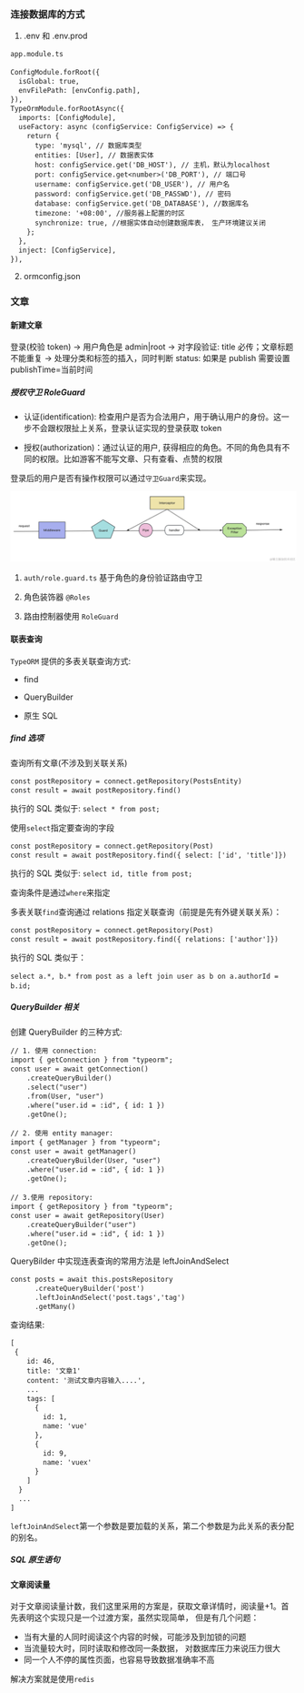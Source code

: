 ### 连接数据库的方式

1. .env 和 .env.prod

```
app.module.ts

ConfigModule.forRoot({
  isGlobal: true,
  envFilePath: [envConfig.path],
}),
TypeOrmModule.forRootAsync({
  imports: [ConfigModule],
  useFactory: async (configService: ConfigService) => {
    return {
      type: 'mysql', // 数据库类型
      entities: [User], // 数据表实体
      host: configService.get('DB_HOST'), // 主机，默认为localhost
      port: configService.get<number>('DB_PORT'), // 端口号
      username: configService.get('DB_USER'), // 用户名
      password: configService.get('DB_PASSWD'), // 密码
      database: configService.get('DB_DATABASE'), //数据库名
      timezone: '+08:00', //服务器上配置的时区
      synchronize: true, //根据实体自动创建数据库表， 生产环境建议关闭
    };
  },
  inject: [ConfigService],
}),
```

2. ormconfig.json

### 文章

#### 新建文章

登录(校验 token) -> 用户角色是 admin|root -> 对字段验证: title 必传；文章标题不能重复 -> 处理分类和标签的插入，同时判断 status: 如果是 publish 需要设置 publishTime=当前时间

##### 授权守卫 RoleGuard

- 认证(identification): 检查用户是否为合法用户，用于确认用户的身份。这一步不会跟权限扯上关系，登录认证实现的登录获取 token

- 授权(authorization)：通过认证的用户, 获得相应的角色。不同的角色具有不同的权限。比如游客不能写文章、只有查看、点赞的权限

登录后的用户是否有操作权限可以通过`守卫Guard`来实现。

![](./doc/nest中间件处理顺序.png)

1. `auth/role.guard.ts` 基于角色的身份验证路由守卫

2. 角色装饰器 `@Roles`

3. 路由控制器使用 `RoleGuard`

#### 联表查询

`TypeORM` 提供的多表关联查询方式:

- find

- QueryBuilder

- 原生 SQL

##### find 选项

查询所有文章(不涉及到关联关系)

```
const postRepository = connect.getRepository(PostsEntity)
const result = await postRepository.find()
```

执行的 SQL 类似于:
`select * from post;`

使用`select`指定要查询的字段

```
const postRepository = connect.getRepository(Post)
const result = await postRepository.find({ select: ['id', 'title']})
```

执行的 SQL 类似于:
`select id, title from post;`

查询条件是通过`where`来指定

多表关联`find`查询通过 relations 指定关联查询（前提是先有外键关联关系）：

```
const postRepository = connect.getRepository(Post)
const result = await postRepository.find({ relations: ['author']})
```

执行的 SQL 类似于：

`select a.*, b.* from post as a left join user as b on a.authorId = b.id;`

##### QueryBuilder 相关

创建 QueryBuilder 的三种方式:

```
// 1. 使用 connection:
import { getConnection } from "typeorm";
const user = await getConnection()
    .createQueryBuilder()
    .select("user")
    .from(User, "user")
    .where("user.id = :id", { id: 1 })
    .getOne();

// 2. 使用 entity manager:
import { getManager } from "typeorm";
const user = await getManager()
    .createQueryBuilder(User, "user")
    .where("user.id = :id", { id: 1 })
    .getOne();

// 3.使用 repository:
import { getRepository } from "typeorm";
const user = await getRepository(User)
    .createQueryBuilder("user")
    .where("user.id = :id", { id: 1 })
    .getOne();
```

QueryBilder 中实现连表查询的常用方法是 leftJoinAndSelect

```
const posts = await this.postsRepository
      .createQueryBuilder('post')
      .leftJoinAndSelect('post.tags','tag')
      .getMany()
```

查询结果:

```
[
 {
    id: 46,
    title: '文章1'
    content: '测试文章内容输入....',
    ...
    tags: [
      {
        id: 1,
        name: 'vue'
      },
      {
        id: 9,
        name: 'vuex'
      }
    ]
  }
  ...
]
```

`leftJoinAndSelect`第一个参数是要加载的关系，第二个参数是为此关系的表分配的别名。

##### SQL 原生语句

#### 文章阅读量

对于文章阅读量计数，我们这里采用的方案是，获取文章详情时，阅读量+1。首先表明这个实现只是一个过渡方案，虽然实现简单， 但是有几个问题：

- 当有大量的人同时阅读这个内容的时候，可能涉及到加锁的问题
- 当流量较大时，同时读取和修改同一条数据， 对数据库压力来说压力很大
- 同一个人不停的属性页面，也容易导致数据准确率不高

解决方案就是使用`redis`
